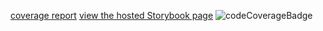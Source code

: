 [coverage report](https://buildpipeline.will.replace.this)
[view the hosted Storybook page](https://buildpipeline.will.replace.this)
![codeCoverageBadge](https://buildpipeline.will.replace.this)
